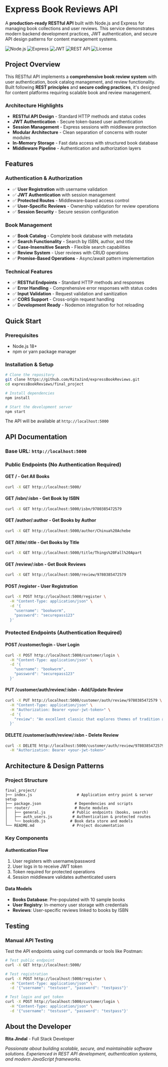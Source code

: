 #  Express Book Reviews API

A **production-ready RESTful API** built with Node.js and Express for managing book collections and user reviews. This service demonstrates modern backend development practices, JWT authentication, and secure API design patterns for content management systems.

![Node.js](https://img.shields.io/badge/Node.js-18+-green.svg)
![Express](https://img.shields.io/badge/Express-4.18+-blue.svg)
![JWT](https://img.shields.io/badge/JWT-Authentication-orange.svg)
![REST API](https://img.shields.io/badge/REST-API-blue.svg)
![License](https://img.shields.io/badge/License-MIT-yellow.svg)

##  Project Overview

This RESTful API implements a **comprehensive book review system** with user authentication, book catalog management, and review functionality. Built following **REST principles** and **secure coding practices**, it's designed for content platforms requiring scalable book and review management.

###  **Architecture Highlights**
- **RESTful API Design** - Standard HTTP methods and status codes
- **JWT Authentication** - Secure token-based user authentication
- **Session Management** - Express sessions with middleware protection
- **Modular Architecture** - Clean separation of concerns with router modules
- **In-Memory Storage** - Fast data access with structured book database
- **Middleware Pipeline** - Authentication and authorization layers

##  Features

###  **Authentication & Authorization**
- ✅ **User Registration** with username validation
- ✅ **JWT Authentication** with session management
- ✅ **Protected Routes** - Middleware-based access control
- ✅ **User-Specific Reviews** - Ownership validation for review operations
- ✅ **Session Security** - Secure session configuration

###  **Book Management**
- ✅ **Book Catalog** - Complete book database with metadata
- ✅ **Search Functionality** - Search by ISBN, author, and title
- ✅ **Case-Insensitive Search** - Flexible search capabilities
- ✅ **Review System** - User reviews with CRUD operations
- ✅ **Promise-Based Operations** - Async/await pattern implementation

###  **Technical Features**
- ✅ **RESTful Endpoints** - Standard HTTP methods and responses
- ✅ **Error Handling** - Comprehensive error responses with status codes
- ✅ **Input Validation** - Request validation and sanitization
- ✅ **CORS Support** - Cross-origin request handling
- ✅ **Development Ready** - Nodemon integration for hot reloading

##  Quick Start

### **Prerequisites**
- Node.js 18+ 
- npm or yarn package manager

### **Installation & Setup**
```bash
# Clone the repository
git clone https://github.com/RitaJind/expressBookReviews.git
cd expressBookReviews/final_project

# Install dependencies
npm install

# Start the development server
npm start
```

The API will be available at `http://localhost:5000`

##  API Documentation

### **Base URL**: `http://localhost:5000`

### **Public Endpoints (No Authentication Required)**

#### **GET /** - Get All Books
```bash
curl -X GET http://localhost:5000/
```

#### **GET /isbn/:isbn** - Get Book by ISBN
```bash
curl -X GET http://localhost:5000/isbn/9780385472579
```

#### **GET /author/:author** - Get Books by Author
```bash
curl -X GET http://localhost:5000/author/Chinua%20Achebe
```

#### **GET /title/:title** - Get Books by Title
```bash
curl -X GET http://localhost:5000/title/Things%20Fall%20Apart
```

#### **GET /review/:isbn** - Get Book Reviews
```bash
curl -X GET http://localhost:5000/review/9780385472579
```

#### **POST /register** - User Registration
```bash
curl -X POST http://localhost:5000/register \
  -H "Content-Type: application/json" \
  -d '{
    "username": "bookworm",
    "password": "securepass123"
  }'
```

### **Protected Endpoints (Authentication Required)**

#### **POST /customer/login** - User Login
```bash
curl -X POST http://localhost:5000/customer/login \
  -H "Content-Type: application/json" \
  -d '{
    "username": "bookworm",
    "password": "securepass123"
  }'
```

#### **PUT /customer/auth/review/:isbn** - Add/Update Review
```bash
curl -X PUT http://localhost:5000/customer/auth/review/9780385472579 \
  -H "Content-Type: application/json" \
  -H "Authorization: Bearer <your-jwt-token>" \
  -d '{
    "review": "An excellent classic that explores themes of tradition and change."
  }'
```

#### **DELETE /customer/auth/review/:isbn** - Delete Review
```bash
curl -X DELETE http://localhost:5000/customer/auth/review/9780385472579 \
  -H "Authorization: Bearer <your-jwt-token>"
```

##  Architecture & Design Patterns

### **Project Structure**
```
final_project/
├── index.js                    # Application entry point & server setup
├── package.json               # Dependencies and scripts
├── router/                    # Route modules
│   ├── general.js            # Public endpoints (books, search)
│   ├── auth_users.js         # Authentication & protected routes
│   └── booksdb.js           # Book data store and models
└── README.md                 # Project documentation
```

### **Key Components**

#### **Authentication Flow**
1. User registers with username/password
2. User logs in to receive JWT token
3. Token required for protected operations
4. Session middleware validates authenticated users

#### **Data Models**
- **Books Database**: Pre-populated with 10 sample books
- **User Registry**: In-memory user storage with credentials
- **Reviews**: User-specific reviews linked to books by ISBN

##  Testing

### **Manual API Testing**
Test the API endpoints using curl commands or tools like Postman:

```bash
# Test public endpoint
curl -X GET http://localhost:5000/

# Test registration
curl -X POST http://localhost:5000/register \
  -H "Content-Type: application/json" \
  -d '{"username": "testuser", "password": "testpass"}'

# Test login and get token
curl -X POST http://localhost:5000/customer/login \
  -H "Content-Type: application/json" \
  -d '{"username": "testuser", "password": "testpass"}'
```

## About the Developer

**Rita Jindal** - Full Stack Developer  

*Passionate about building scalable, secure, and maintainable software solutions. Experienced in REST API development, authentication systems, and modern JavaScript frameworks.*
